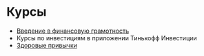 # Курсы

- [Введение в финансовую грамотность](https://journal.tinkoff.ru/pro/fingram/intro-fingram/)
- Курсы по инвестициям в приложении Тинькофф Инвестиции
- [Здоровые привычки](https://www.beloveshkin.com/p/blog-page_5.html)
